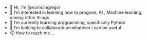 - 👋 Hi, I’m @normangregor
- 👀 I’m interested in learning how to program, AI , Machine learning, among other things 
- 🌱 I’m currently learning programming, specifically Python
- 💞️ I’m looking to collaborate on whatever i can be useful 
- 📫 How to reach me ...

<!---
normangregor/normangregor is a ✨ special ✨ repository because its `README.md` (this file) appears on your GitHub profile.
You can click the Preview link to take a look at your changes.
--->
